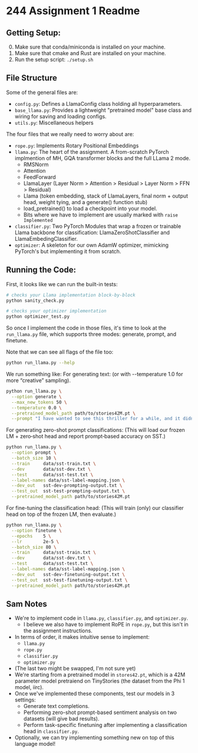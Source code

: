 # 244 Assignment 1 Readme


## Getting Setup:

0. Make sure that conda/miniconda is installed on your machine.
1. Make sure that cmake and Rust are installed on your machine.
2. Run the setup script: `./setup.sh`


## File Structure
Some of the general files are:
- `config.py`: Defines a LlamaConfig class holding all hyperparameters.
- `base_llama.py`: Provides a lightweight "pretrained model" base class and wiring for saving and loading configs.
- `utils.py`: Miscellaneous helpers

The four files that we really need to worry about are:
- `rope.py`: Implements Rotary Positional Embeddings
- `llama.py`: The heart of the assignment. A from-scratch PyTorch implmention of MH, GQA transformer blocks and the full LLama 2 mode.
    - RMSNorm
    - Attention
    - FeedForward
    - LlamaLayer (Layer Norm > Attention > Residual > Layer Norm > FFN > Residual)
    - Llama (token embedding, stack of LlamaLayers, final norm + output head, weight tying, and a generate() function stub)
    - load_pretrained() to load a checkpoint into your model.
    - Bits where we have to implement are usually marked with `raise Implemented`
- `classifier.py`: Two PyTorch Modules that wrap a frozen or trainable Llama backbone for classification: LlamaZeroShotClassifier and LlamaEmbedingClassifier.
- `optimizer`: A skeleton for our own AdamW optimizer, mimicking PyTorch's but implementing it from scratch.


## Running the Code:

First, it looks like we can run the built-in tests:
```python
# checks your Llama implementation block‐by‐block
python sanity_check.py

# checks your optimizer implementation
python optimizer_test.py
```

So once I implement the code in those files, it's time to look at the `run_llama.py` file, which supports three modes: generate, prompt, and finetune.

Note that we can see all flags of the file too:
```bash
python run_llama.py --help
```

We run something like:
For generating text:
(or with --temperature 1.0 for more “creative” sampling).
```bash
python run_llama.py \
  --option generate \
  --max_new_tokens 50 \
  --temperature 0.0 \
  --pretrained_model_path path/to/stories42M.pt \
  --prompt "I have wanted to see this thriller for a while, and it didn't disappoint. Keanu Reeves, playing the hero John Wick, is"
```

For generating zero-shot prompt classifications:
(This will load our frozen LM + zero‑shot head and report prompt‐based accuracy on SST.)
```bash
python run_llama.py \
  --option prompt \
  --batch_size 10 \
  --train     data/sst-train.txt \
  --dev       data/sst-dev.txt \
  --test      data/sst-test.txt \
  --label-names data/sst-label-mapping.json \
  --dev_out   sst-dev-prompting-output.txt \
  --test_out  sst-test-prompting-output.txt \
  --pretrained_model_path path/to/stories42M.pt
```

For fine-tuning the classification head:
(This will train (only) our classifier head on top of the frozen LM, then evaluate.)
```bash
python run_llama.py \
  --option finetune \
  --epochs    5 \
  --lr        2e-5 \
  --batch_size 80 \
  --train     data/sst-train.txt \
  --dev       data/sst-dev.txt \
  --test      data/sst-test.txt \
  --label-names data/sst-label-mapping.json \
  --dev_out   sst-dev-finetuning-output.txt \
  --test_out  sst-test-finetuning-output.txt \
  --pretrained_model_path path/to/stories42M.pt
```



## Sam Notes

- We're to implement code in `llama.py`, `classifier.py`, and `optimizer.py`.
    - I believe we also have to implement RoPE in `rope.py`, but this isn't in the assignment instructions.
- In terms of order, it makes intuitive sense to implement:
    - `llama.py`
    - `rope.py`
    - `classifier.py`
    - `optimizer.py`
- (The last two might be swapped, I'm not sure yet)
- We're starting from a pretrained model in `stores42.pt`, which is a 42M parameter model pretraiend on TinyStories (the dataset from the Phi 1 model, iirc). 
- Once we've implemented these components, test our models in 3 settings:
    - Generate text completions.
    - Performing zero-shot prompt-based sentiment analysis on two datasets (will give bad results).
    - Perform task-specific finetuning after implementing a classification head in `classifier.py`.
- Optionally, we can try implementing something new on top of this language model!